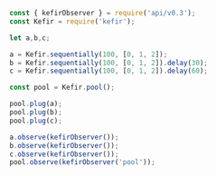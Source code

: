<!--
name:		
title:		pool
pageTitle:	pool — Kefir operator example + marble diagram
desc:		
docsUrl:	
-->

```js
const { kefirObserver } = require('api/v0.3');
const Kefir = require('kefir');

let a,b,c;

a = Kefir.sequentially(100, [0, 1, 2]);
b = Kefir.sequentially(100, [0, 1, 2]).delay(30);
c = Kefir.sequentially(100, [0, 1, 2]).delay(60);

const pool = Kefir.pool();

pool.plug(a);
pool.plug(b);
pool.plug(c);

a.observe(kefirObserver());
b.observe(kefirObserver());
c.observe(kefirObserver());
pool.observe(kefirObserver('pool'));

```

